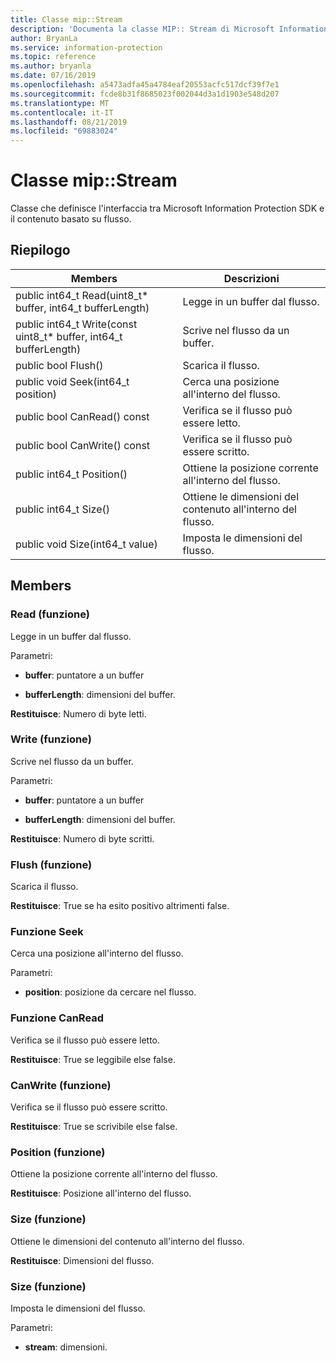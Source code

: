 ```yaml
---
title: Classe mip::Stream
description: 'Documenta la classe MIP:: Stream di Microsoft Information Protection (MIP) SDK.'
author: BryanLa
ms.service: information-protection
ms.topic: reference
ms.author: bryanla
ms.date: 07/16/2019
ms.openlocfilehash: a5473adfa45a4784eaf20553acfc517dcf39f7e1
ms.sourcegitcommit: fcde8b31f8685023f002044d3a1d1903e548d207
ms.translationtype: MT
ms.contentlocale: it-IT
ms.lasthandoff: 08/21/2019
ms.locfileid: "69883024"
---
```

# <a name="class-mipstream"></a>Classe mip::Stream 
Classe che definisce l'interfaccia tra Microsoft Information Protection SDK e il contenuto basato su flusso.
  
## <a name="summary"></a>Riepilogo
 Members                        | Descrizioni                                
--------------------------------|---------------------------------------------
public int64_t Read(uint8_t* buffer, int64_t bufferLength)  |  Legge in un buffer dal flusso.
public int64_t Write(const uint8_t* buffer, int64_t bufferLength)  |  Scrive nel flusso da un buffer.
public bool Flush()  |  Scarica il flusso.
public void Seek(int64_t position)  |  Cerca una posizione all'interno del flusso.
public bool CanRead() const  |  Verifica se il flusso può essere letto.
public bool CanWrite() const  |  Verifica se il flusso può essere scritto.
public int64_t Position()  |  Ottiene la posizione corrente all'interno del flusso.
public int64_t Size()  |  Ottiene le dimensioni del contenuto all'interno del flusso.
public void Size(int64_t value)  |  Imposta le dimensioni del flusso.
  
## <a name="members"></a>Members
  
### <a name="read-function"></a>Read (funzione)
Legge in un buffer dal flusso.

Parametri:  
* **buffer**: puntatore a un buffer 


* **bufferLength**: dimensioni del buffer. 



  
**Restituisce**: Numero di byte letti.
  
### <a name="write-function"></a>Write (funzione)
Scrive nel flusso da un buffer.

Parametri:  
* **buffer**: puntatore a un buffer 


* **bufferLength**: dimensioni del buffer. 



  
**Restituisce**: Numero di byte scritti.
  
### <a name="flush-function"></a>Flush (funzione)
Scarica il flusso.

  
**Restituisce**: True se ha esito positivo altrimenti false.
  
### <a name="seek-function"></a>Funzione Seek
Cerca una posizione all'interno del flusso.

Parametri:  
* **position**: posizione da cercare nel flusso.


  
### <a name="canread-function"></a>Funzione CanRead
Verifica se il flusso può essere letto.

  
**Restituisce**: True se leggibile else false.
  
### <a name="canwrite-function"></a>CanWrite (funzione)
Verifica se il flusso può essere scritto.

  
**Restituisce**: True se scrivibile else false.
  
### <a name="position-function"></a>Position (funzione)
Ottiene la posizione corrente all'interno del flusso.

  
**Restituisce**: Posizione all'interno del flusso.
  
### <a name="size-function"></a>Size (funzione)
Ottiene le dimensioni del contenuto all'interno del flusso.

  
**Restituisce**: Dimensioni del flusso.
  
### <a name="size-function"></a>Size (funzione)
Imposta le dimensioni del flusso.

Parametri:  
* **stream**: dimensioni.

